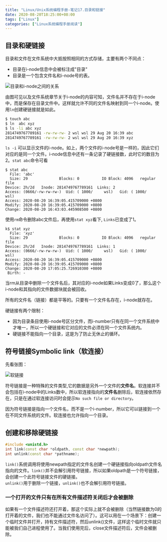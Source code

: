 ```yaml
---
title: "Linux/Unix系统编程手册-笔记17.目录和链接"
date: 2020-08-20T18:25:00+08:00
tags: ["Linux"]
categories: ["Linux系统编程手册阅读"]
---
```


## 目录和硬链接

目录和文件在文件系统中大抵按照相同的方式存储，主要有两个不同点：
- 目录在i-node信息中会被标注成"目录"
- 目录是一个包含文件名和i-node号的表。

![目录和i-node之间的关系](/img/the-linux-programming-interface-s17/relationship_of_dir_inode.png)

由图可见以及文件系统章节关于i-node的内容可知，文件名并不存在于i-node中，而是保存在目录文件中。这样就允许不同的文件名映射到同一个i-node。使用`ln`创建硬链接就是如此。

```sh
$ touch abc
$ ln  abc xyz
$ ls -li abc xyz
2814749767789161 -rw-rw-rw- 2 wsl wsl 29 Aug 20 16:39 abc
2814749767789161 -rw-rw-rw- 2 wsl wsl 29 Aug 20 16:39 xyz
```
`ls -i` 可以显示文件的i-node。如上，两个文件的i-node号是一样的，因此它们对应的是同一个文件。i-node信息中还有一条记录了硬链接数，此时它的数目为2。`stat abc`命令可看

```
$ stat abc
  File: 'abc'
  Size: 29              Blocks: 0          IO Block: 4096   regular file
Device: 2h/2d   Inode: 2814749767789161  Links: 2
Access: (0666/-rw-rw-rw-)  Uid: ( 1000/     wsl)   Gid: ( 1000/     wsl)
Access: 2020-08-20 16:39:05.415709000 +0800
Modify: 2020-08-20 16:39:05.415709000 +0800
Change: 2020-08-20 16:43:03.445908500 +0800
```
使用`rm`命令删除abc文件后，再使用`stat xyz`看下, `Links`已变成了1。

```
k$ stat xyz
  File: 'xyz'
  Size: 29              Blocks: 0          IO Block: 4096   regular file
Device: 2h/2d   Inode: 2814749767789161  Links: 1
Access: (0666/-rw-rw-rw-)  Uid: ( 1000/     wsl)   Gid: ( 1000/     wsl)
Access: 2020-08-20 16:39:05.415709000 +0800
Modify: 2020-08-20 16:39:05.415709000 +0800
Change: 2020-08-20 17:05:25.726910300 +0800
 Birth: -
```

当rm从目录中删除一个文件名后，其对应的i-node如果Links变成0了，那么这个i-node和其指向的文件数据块就会被回收。  

所有的文件名（链接）都是平等的。只要有一个文件名存在，i-node就存在。

硬链接有两个限制：
- 因为目录条目使用i-node号区分文件，而i-number只有在同一个文件系统中才唯一，所以一个硬链接和它对应的文件必须在同一个文件系统内。
- 硬链接不能指向一个目录，这是为了防止无休止的循环。

## 符号链接Symbolic link（软连接）

先看张图：

![软链接](/img/the-linux-programming-interface-s17/soft_link.png)

符号链接是一种特殊的文件类型,它的数据是另外一个文件的**文件名**。软连接并不会包括在i-node中的Links数中，所以软连接指向的**文件名**删除后，软连接依然存在，只是在通过软连接访问时会提示`No such file or directory`。

因为符号链接是指向一个文件名，而不是一个i-number，所以它可以链接到一个在不同文件系统的文件。软连接也允许指向一个目录。

## 创建和移除硬链接

```cpp
#include <unistd.h>
int link(const char *oldpath, const char *newpath);
int unlink(const char *pathname);
```

`link()`系统调用将使用newpath指定的文件名创建一个硬链接指向oldpath文件名指向的文件。`link()`并不会解引用符号链接，所以如果oldpath是一个符号链接，会创建一个此符号链接文件的硬链接。  
`unlink()`用于删除一个链接，`unlink()`也不会解引用符号链接。

### 一个打开的文件只有在所有文件描述符关闭后才会被删除

如果有一个文件描述符还打开着，那这个实际上就不会被删除（当然链接数为0的打开着的文件，我们也不能通过文件名访问了）。这可以用在一个场景下：创建一个临时文件并打开，持有文件描述符，然后unlink()文件，这样这个临时文件就只能被我们自己进程使用了。当我们使用完后，close文件描述符后，文件会被删除。